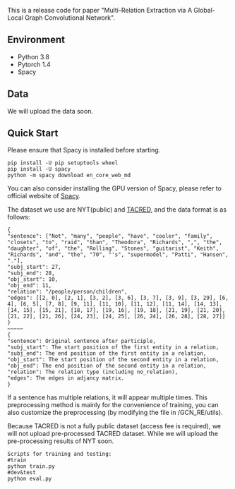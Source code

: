This is a release code for paper "Multi-Relation Extraction via A Global-Local Graph Convolutional Network".

## Environment

- Python 3.8
- Pytorch 1.4
- Spacy

## Data

We will upload the data soon.

## Quick Start

Please ensure that Spacy is installed before starting.

```
pip install -U pip setuptools wheel
pip install -U spacy
python -m spacy download en_core_web_md
```

You can also consider installing the GPU version of Spacy, please refer to official website of [Spacy](https://spacy.io/usage).

The dataset we use are NYT(public) and [TACRED](https://catalog.ldc.upenn.edu/LDC2018T24), and the data format is as follows:

```
{
"sentence": ["Not", "many", "people", "have", "cooler", "family", "closets", "to", "raid", "than", "Theodora", "Richards", ",", "the", "daughter", "of", "the", "Rolling", "Stones", "guitarist", "Keith", "Richards", "and", "the", "70", "'s", "supermodel", "Patti", "Hansen", "."], 
"subj_start": 27, 
"subj_end": 28, 
"obj_start": 10, 
"obj_end": 11, 
"relation": "/people/person/children", 
"edges": [[2, 0], [2, 1], [3, 2], [3, 6], [3, 7], [3, 9], [3, 29], [6, 4], [6, 5], [7, 8], [9, 11], [11, 10], [11, 12], [11, 14], [14, 13], [14, 15], [15, 21], [18, 17], [19, 16], [19, 18], [21, 19], [21, 20], [21, 22], [21, 26], [24, 23], [24, 25], [26, 24], [26, 28], [28, 27]]
}
~~~~~
{
"sentence": Original sentence after participle,  
"subj_start": The start position of the first entity in a relation, 
"subj_end": The end position of the first entity in a relation,
"obj_start": The start position of the second entity in a relation, 
"obj_end": The end position of the second entity in a relation, 
"relation": The relation type (including no_relation), 
"edges": The edges in adjancy matrix.
}
```

If a sentence has multiple relations, it will appear multiple times.  This preprocessing method is mainly for the convenience of training, you can also customize the preprocessing (by modifying the file in /GCN_RE/utils). 

Because TACRED is not a fully public dataset (access fee is required), we will not upload pre-processed TACRED dataset. While we will upload the pre-processing results of NYT soon.

```
Scripts for training and testing: 
#train
python train.py
#dev&test
python eval.py
```
